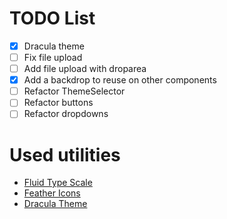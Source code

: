 # TODO List
- [X] Dracula theme
- [ ] Fix file upload
- [ ] Add file upload with droparea
- [X] Add a backdrop to reuse on other components
- [ ] Refactor ThemeSelector
- [ ] Refactor buttons
- [ ] Refactor dropdowns

# Used utilities
- [Fluid Type Scale](https://www.fluid-type-scale.com/)
- [Feather Icons](https://feathericons.com/)
- [Dracula Theme](https://draculatheme.com/)
<!-- https://cdn.dribbble.com/userupload/2773311/file/original-d6adfa40b9b8ac940dff9c7c1da465b8.jpg?compress=1&resize=752x -->
